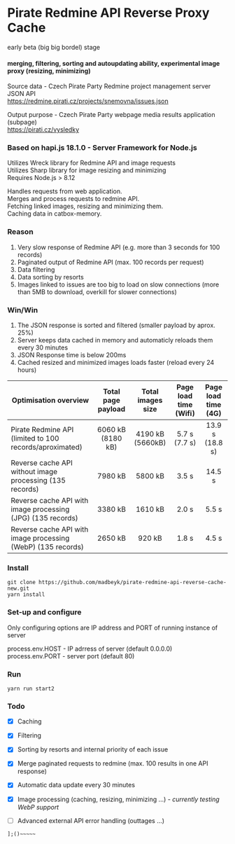 # Pirate Redmine API Reverse Proxy Cache
early beta (big big bordel) stage

#### merging, filtering, sorting and autoupdating ability, experimental image proxy (resizing, minimizing)

Source data - Czech Pirate Party Redmine project management server JSON API<br/>
https://redmine.pirati.cz/projects/snemovna/issues.json

Output purpose - Czech Pirate Party webpage media results application (subpage)<br/>
https://pirati.cz/vysledky

### Based on hapi.js 18.1.0 - Server Framework for Node.js
Utilizes Wreck library for Redmine API and image requests<br/>
Utilizes Sharp library for image resizing and minimizing<br/>
Requires Node.js > 8.12

Handles requests from web application.<br/>
Merges and process requests to redmine API.<br/>
Fetching linked images, resizing and minimizing them.<br/>
Caching data in catbox-memory.

### Reason
1. Very slow response of Redmine API (e.g. more than 3 seconds for 100 records)
2. Paginated output of Redmine API (max. 100 records per request)
3. Data filtering
4. Data sorting by resorts
5. Images linked to issues are too big to load on slow connections (more than 5MB to download, overkill for slower connections)

### Win/Win
1. The JSON response is sorted and filtered (smaller payload by aprox. 25%)
2. Server keeps data cached in memory and automaticly reloads them every 30 minutes
3. JSON Response time is below 200ms
4. Cached resized and minimized images loads faster (reload every 24 hours)

| Optimisation overview                                        | Total page payload | Total images size | Page load time (Wifi) | Page load time (4G) |
|--------------------------------------------------------------|:------------------:|:-----------------:|:---------------------:|:-------------------:|
| Pirate Redmine API (limited to 100 records/aproximated)      |  6060 kB (8180 kB) |  4190 kB (5660kB) |     5.7 s (7.7 s)     |   13.9 s (18.8 s)   |
| Reverse cache API without image processing (135 records)     |       7980 kB      |      5800 kB      |         3.5 s         |        14.5 s       |
| Reverse cache API with image processing (JPG) (135 records)  |       3380 kB      |      1610 kB      |         2.0 s         |        5.5 s        |
| Reverse cache API with image processing (WebP) (135 records) |       2650 kB      |       920 kB      |         1.8 s         |        4.5 s        |

### Install
```
git clone https://github.com/madbeyk/pirate-redmine-api-reverse-cache-new.git
yarn install
```

### Set-up and configure

Only configuring options are IP address and PORT of running instance of server

process.env.HOST - IP adrress of server (default 0.0.0.0)<br/>
process.env.PORT - server port  (default 80)

### Run
```
yarn run start2
```

### Todo

- [x] Caching
- [x] Filtering
- [x] Sorting by resorts and internal priority of each issue
- [x] Merge paginated requests to redmine (max. 100 results in one API response)
- [x] Automatic data update every 30 minutes
- [x] Image processing (caching, resizing, minimizing ...) - *currently testing WebP support*
- [ ] Advanced external API error handling (outtages ...)


```
];()~~~~~
```
